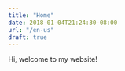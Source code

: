 ```yaml
---
title: "Home"
date: 2018-01-04T21:24:30-08:00
url: "/en-us"
draft: true
---
```


Hi, welcome to my website!
